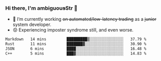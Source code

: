 ### Hi there, I'm ambiguou~~s~~Str 👋

<!--
**ambiguoustexture/ambiguoustexture** is a ✨ _special_ ✨ repository because its `README.md` (this file) appears on your GitHub profile.

Here are some ideas to get you started:
-->
- 🔭 I’m currently working ~~on automated/low-latency trading~~ as a ~~junior~~ system developer.
- :worried: Experiencing imposter syndrome still, and even worse.

<!--START_SECTION:waka-->

```txt
Markdown   14 mins         █████████▒░░░░░░░░░░░░░░░   37.79 %
Rust       11 mins         ███████▓░░░░░░░░░░░░░░░░░   30.90 %
JSON       6 mins          ████░░░░░░░░░░░░░░░░░░░░░   16.48 %
C++        5 mins          ███▓░░░░░░░░░░░░░░░░░░░░░   14.83 %
```

<!--END_SECTION:waka-->
